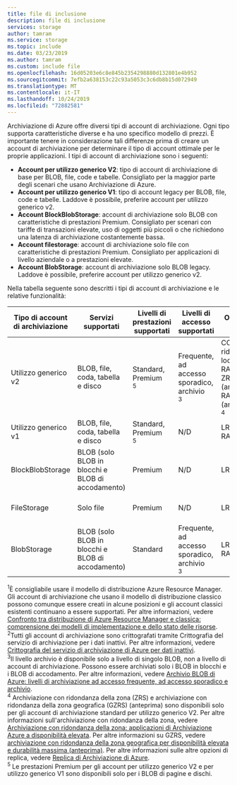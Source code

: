 ```yaml
---
title: file di inclusione
description: file di inclusione
services: storage
author: tamram
ms.service: storage
ms.topic: include
ms.date: 03/23/2019
ms.author: tamram
ms.custom: include file
ms.openlocfilehash: 16d05203e6c8e845b2354298880d132801e4b952
ms.sourcegitcommit: 7efb2a638153c22c93a5053c3c6db8b15d072949
ms.translationtype: MT
ms.contentlocale: it-IT
ms.lasthandoff: 10/24/2019
ms.locfileid: "72882581"
---
```

Archiviazione di Azure offre diversi tipi di account di archiviazione. Ogni tipo supporta caratteristiche diverse e ha uno specifico modello di prezzi. È importante tenere in considerazione tali differenze prima di creare un account di archiviazione per determinare il tipo di account ottimale per le proprie applicazioni. I tipi di account di archiviazione sono i seguenti:

- **Account per utilizzo generico V2**: tipo di account di archiviazione di base per BLOB, file, code e tabelle. Consigliato per la maggior parte degli scenari che usano Archiviazione di Azure.
- **Account per utilizzo generico V1**: tipo di account legacy per BLOB, file, code e tabelle. Laddove è possibile, preferire account per utilizzo generico v2.
- **Account BlockBlobStorage**: account di archiviazione solo BLOB con caratteristiche di prestazioni Premium. Consigliato per scenari con tariffe di transazioni elevate, uso di oggetti più piccoli o che richiedono una latenza di archiviazione costantemente bassa.
- **Account filestorage**: account di archiviazione solo file con caratteristiche di prestazioni Premium. Consigliato per applicazioni di livello aziendale o a prestazioni elevate.
- **Account BlobStorage**: account di archiviazione solo BLOB legacy. Laddove è possibile, preferire account per utilizzo generico v2.

Nella tabella seguente sono descritti i tipi di account di archiviazione e le relative funzionalità:

| Tipo di account di archiviazione | Servizi supportati                       | Livelli di prestazioni supportati      | Livelli di accesso supportati         | Opzioni di replica               | Modello di distribuzione<div role="complementary" aria-labelledby="deployment-model"><sup>1</sup></div> | Crittografia<div role="complementary" aria-labelledby="encryption"><sup>2</sup></div> |
|----------------------|------------------------------------------|-----------------------------|--------------------------------|-----------------------------------|------------------------------|------------------------|
| Utilizzo generico v2   | BLOB, file, coda, tabella e disco       | Standard, Premium<div role="complementary" aria-labelledby="premium-performance"><sup>5</sup></div> | Frequente, ad accesso sporadico, archivio<div role="complementary" aria-labelledby="archive"><sup>3</sup></div> | CON ridondanza locale, GRS, RA-GRS, ZRS, GZRS (anteprima), RA-GZRS (anteprima)<div role="complementary" aria-labelledby="zone-redundant-storage"><sup>4</sup></div> | Azure Resource Manager             | Crittografato              |
| Utilizzo generico v1   | BLOB, file, coda, tabella e disco       | Standard, Premium<div role="complementary" aria-labelledby="premium-performance"><sup>5</sup></div> | N/D                            | LRS, GRS, RA-GRS                  | Resource Manager, classica    | Crittografato              |
| BlockBlobStorage   | BLOB (solo BLOB in blocchi e BLOB di accodamento) | Premium                       | N/D                            | LRS                               | Azure Resource Manager             | Crittografato              |
| FileStorage   | Solo file | Premium                       | N/D                            | LRS                               | Azure Resource Manager             | Crittografato              |
| BlobStorage         | BLOB (solo BLOB in blocchi e BLOB di accodamento) | Standard                      | Frequente, ad accesso sporadico, archivio<div role="complementary" aria-labelledby="archive"><sup>3</sup></div> | LRS, GRS, RA-GRS                  | Azure Resource Manager             | Crittografato              |

<div id="deployment-model"><sup>1</sup>È consigliabile usare il modello di distribuzione Azure Resource Manager. Gli account di archiviazione che usano il modello di distribuzione classico possono comunque essere creati in alcune posizioni e gli account classici esistenti continuano a essere supportati. Per altre informazioni, vedere <a href="https://docs.microsoft.com/azure/azure-resource-manager/resource-manager-deployment-model">Confronto tra distribuzione di Azure Resource Manager e classica: comprensione dei modelli di implementazione e dello stato delle risorse</a>.</div>

<div id="encryption"><sup>2</sup>Tutti gli account di archiviazione sono crittografati tramite Crittografia del servizio di archiviazione per i dati inattivi. Per altre informazioni, vedere <a href="https://docs.microsoft.com/azure/storage/common/storage-service-encryption">Crittografia del servizio di archiviazione di Azure per dati inattivi</a>.</div>

<div id="archive"><sup>3</sup>Il livello archivio è disponibile solo a livello di singolo BLOB, non a livello di account di archiviazione. Possono essere archiviati solo i BLOB in blocchi e i BLOB di accodamento. Per altre informazioni, vedere <a href="https://docs.microsoft.com/azure/storage/blobs/storage-blob-storage-tiers">Archivio BLOB di Azure: livelli di archiviazione ad accesso frequente, ad accesso sporadico e archivio</a>.</div>

<div id="zone-redundant-storage"><sup>4</sup> Archiviazione con ridondanza della zona (ZRS) e archiviazione con ridondanza della zona geografica (GZRS) (anteprima) sono disponibili solo per gli account di archiviazione standard per utilizzo generico V2. Per altre informazioni sull'archiviazione con ridondanza della zona, vedere <a href="https://docs.microsoft.com/azure/storage/common/storage-redundancy-zrs">Archiviazione con ridondanza della zona: applicazioni di Archiviazione Azure a disponibilità elevata</a>. Per altre informazioni su GZRS, vedere <a href="https://docs.microsoft.com/azure/storage/common/storage-redundancy-gzrs">archiviazione con ridondanza della zona geografica per disponibilità elevata e durabilità massima (anteprima)</a>. Per altre informazioni sulle altre opzioni di replica, vedere <a href="https://docs.microsoft.com/azure/storage/common/storage-redundancy">Replica di Archiviazione di Azure</a>.</div>

<div id="premium-performance"><sup>5</sup> Le prestazioni Premium per gli account per utilizzo generico V2 e per utilizzo generico V1 sono disponibili solo per i BLOB di pagine e dischi.</div>
